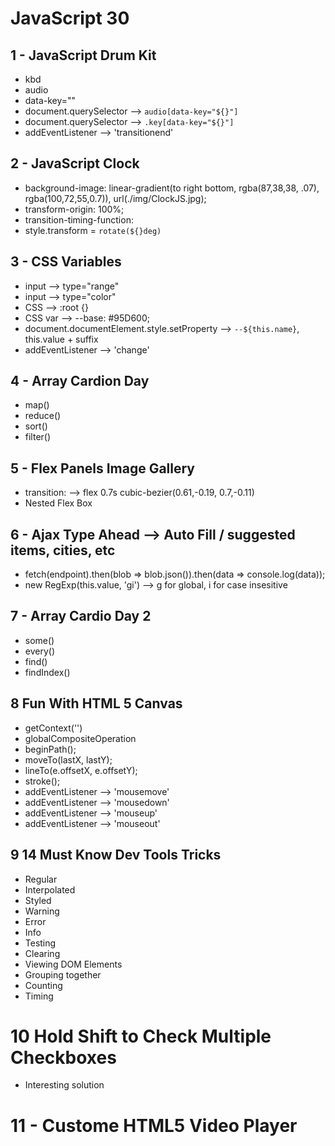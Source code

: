# JavaScript 30
## 1 - JavaScript Drum Kit
- kbd
- audio 
- data-key=""
- document.querySelector --> `audio[data-key="${}"]`
- document.querySelector --> `.key[data-key="${}"]`
- addEventListener --> 'transitionend'
## 2 - JavaScript Clock
- background-image: linear-gradient(to right bottom, rgba(87,38,38, .07), rgba(100,72,55,0.7)), url(./img/ClockJS.jpg);
- transform-origin: 100%;
- transition-timing-function:
- style.transform = `rotate(${}deg)`
## 3 - CSS Variables
- input --> type="range" 
- input --> type="color" 
- CSS --> :root {}
- CSS var --> --base: #95D600;
- document.documentElement.style.setProperty --> `--${this.name}`, this.value + suffix
- addEventListener --> 'change'
## 4 - Array Cardion Day
- map()
- reduce()
- sort()
- filter()
## 5 - Flex Panels Image Gallery
- transition: --> flex 0.7s cubic-bezier(0.61,-0.19, 0.7,-0.11)
- Nested Flex Box
## 6 - Ajax Type Ahead --> Auto Fill / suggested items, cities, etc
- fetch(endpoint).then(blob => blob.json()).then(data => console.log(data));
- new RegExp(this.value, 'gi') --> g for global, i for case insesitive
## 7 - Array Cardio Day 2
- some()
- every()
- find()
- findIndex()
## 8 Fun With HTML 5 Canvas
- getContext('') 
- globalCompositeOperation
- beginPath();
- moveTo(lastX, lastY);
- lineTo(e.offsetX, e.offsetY);
- stroke();
- addEventListener --> 'mousemove'
- addEventListener --> 'mousedown'
- addEventListener --> 'mouseup'
- addEventListener --> 'mouseout'
## 9 14 Must Know Dev Tools Tricks
- Regular
- Interpolated
- Styled
- Warning
- Error
- Info
- Testing
- Clearing
- Viewing DOM Elements
- Grouping together
- Counting
- Timing
# 10 Hold Shift to Check Multiple Checkboxes
- Interesting solution
# 11 - Custome HTML5 Video Player
